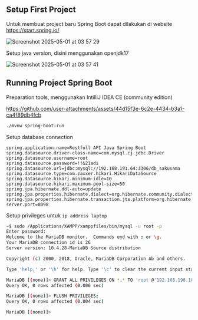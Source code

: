 ## Setup First Project
Untuk membuat project baru Spring Boot dapat dilakukan di website https://start.spring.io/

![Screenshot 2025-05-01 at 03 57 29](https://github.com/user-attachments/assets/24d3b01b-b82d-4acd-b1b7-8b8444ffb0aa)

Setup java version, disini menggunakan openjdk17

![Screenshot 2025-05-01 at 03 57 41](https://github.com/user-attachments/assets/c62d76c7-04f3-4371-9b10-9ef8ff8aa091)

## Running Project Spring Boot
Preparation tools, menggunakan IntilliJ IDEA CE (community edition)

https://github.com/user-attachments/assets/44d15f3e-6c2e-4434-b3a1-ca4f89db4fcb

```.sh
./mvnw spring-boot:run
```

Setup database connection

```.properties
spring.application.name=Restfull API Java Spring Boot
spring.datasource.driver-class-name=com.mysql.cj.jdbc.Driver
spring.datasource.username=root
spring.datasource.password=!!&21adi
spring.datasource.url=jdbc:mysql://192.168.191.64:3306/db_sakusama
spring.datasource.type=com.zaxxer.hikari.HikariDataSource
spring.datasource.hikari.minimum-idle=10
spring.datasource.hikari.maximum-pool-size=50
spring.jpa.hibernate.ddl-auto=update
spring.jpa.properties.hibernate.dialect=org.hibernate.community.dialect.MySQLLegacyDialect
spring.jpa.properties.hibernate.transaction.jta.platform=org.hibernate.engine.transaction.jta.platform.internal.BitronixJtaPlatform
server.port=8098
```

Setup privileges untuk `ip address laptop`

```.sh
~$ sudo /Applications/XAMPP/xamppfiles/bin/mysql -u root -p
Enter password: 
Welcome to the MariaDB monitor.  Commands end with ; or \g.
Your MariaDB connection id is 26
Server version: 10.4.28-MariaDB Source distribution

Copyright (c) 2000, 2018, Oracle, MariaDB Corporation Ab and others.

Type 'help;' or '\h' for help. Type '\c' to clear the current input statement.

MariaDB [(none)]> GRANT ALL PRIVILEGES ON *.* TO 'root'@'192.168.198.187' IDENTIFIED BY '!!&21adi' WITH GRANT OPTION;
Query OK, 0 rows affected (0.006 sec)

MariaDB [(none)]> FLUSH PRIVILEGES;
Query OK, 0 rows affected (0.004 sec)

MariaDB [(none)]>
```
